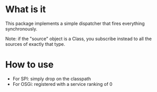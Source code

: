 # What is it

This package implements a simple dispatcher that fires everything synchronously.

Note: if the "source" object is a Class, you subscribe instead to all the sources of exactly that type.

# How to use

- For SPI: simply drop on the classpath
- For OSGi: registered with a service ranking of 0
